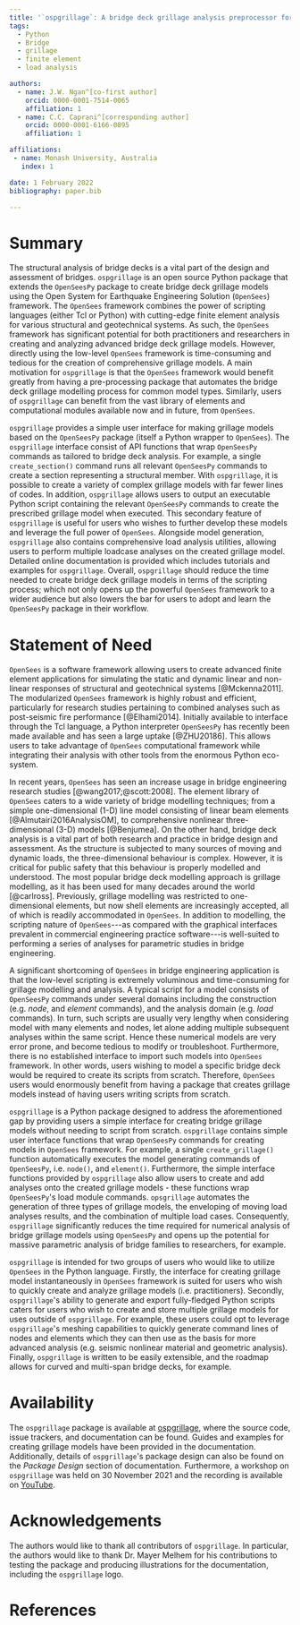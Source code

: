 ```yaml
---
title: '`ospgrillage`: A bridge deck grillage analysis preprocessor for `OpenSeesPy`'
tags:
  - Python
  - Bridge
  - grillage
  - finite element
  - load analysis

authors:
  - name: J.W. Ngan^[co-first author]
    orcid: 0000-0001-7514-0065 
    affiliation: 1
  - name: C.C. Caprani^[corresponding author]
    orcid: 0000-0001-6166-0895
    affiliation: 1

affiliations:
 - name: Monash University, Australia
   index: 1

date: 1 February 2022
bibliography: paper.bib

---
```


# Summary

The structural analysis of bridge decks is a vital part of the design and assessment of bridges.
`ospgrillage` is an open source Python package that extends the `OpenSeesPy` package to create bridge deck grillage models using the Open System for Earthquake Engineering Solution (`OpenSees`) framework. 
The `OpenSees` framework combines the power of scripting languages (either Tcl or Python) with cutting-edge finite element analysis for various structural and geotechnical systems.
As such, the `OpenSees` framework has significant potential for both practitioners and researchers in creating and analyzing advanced bridge deck grillage models. 
However, directly using the low-level `OpenSees` framework is time-consuming and tedious for the creation of comprehensive grillage models.
A main motivation for `ospgrillage` is that the `OpenSees` framework would benefit greatly from having a pre-processing package that automates the bridge deck grillage modelling process for common model types.
Similarly, users of `ospgrillage` can benefit from the vast library of elements and computational modules available now and in future, from `OpenSees`.

`ospgrillage` provides a simple user interface for making grillage models based on the `OpenSeesPy` package (itself a Python wrapper to `OpenSees`).
The `ospgrillage` interface consist of API functions that wrap `OpenSeesPy` commands as tailored to bridge deck analysis. 
For example, a single `create_section()` command runs all relevant `OpenSeesPy` commands to create a section representing a structural member.
With `ospgrillage`, it is possible to create a variety of complex grillage models with far fewer lines of codes.
In addition, `ospgrillage` allows users to output an executable Python script containing the relevant `OpenSeesPy` commands to create the prescribed grillage model when executed.
This secondary feature of `ospgrillage` is useful for users who wishes to further develop these models and leverage the full power of `OpenSees`.
Alongside model generation, `ospgrillage` also contains comprehensive load analysis utilities, allowing users to perform multiple loadcase analyses on the created grillage model.
Detailed online documentation is provided which includes tutorials and examples for `ospgrillage`.
Overall, `ospgrillage` should reduce the time needed to create bridge deck grillage models in terms of the scripting process; which not only opens up the powerful `OpenSees` framework to a wider audience but also lowers the bar for users to adopt and learn the `OpenSeesPy` package in their workflow. 


# Statement of Need

`OpenSees` is a software framework allowing users to create advanced finite element applications for simulating the static and dynamic linear and non-linear responses of structural and geotechnical systems [@Mckenna2011].
The modularized `OpenSees` framework is highly robust and efficient, particularly for research studies pertaining to combined analyses such as post-seismic fire performance [@Elhami2014].
Initially available to interface through the Tcl language, a Python interpreter `OpenSeesPy` has recently been made available and has seen a large uptake [@ZHU20186].
This allows users to take advantage of `OpenSees` computational framework while integrating their analysis with other tools from the enormous Python eco-system.

In recent years, `OpenSees` has seen an increase usage in bridge engineering research studies [@wang2017;@scott:2008].
The element library of `OpenSees` caters to a wide variety of bridge modelling techniques; from a simple one-dimensional (1-D) line model consisting of linear beam elements [@Almutairi2016AnalysisOM], to comprehensive nonlinear three-dimensional (3-D) models [@Benjumea].
On the other hand, bridge deck analysis is a vital part of both research and practice in bridge design and assessment.
As the structure is subjected to many sources of moving and dynamic loads, the three-dimensional behaviour is complex.
However, it is critical for public safety that this behaviour is properly modelled and understood.
The most popular bridge deck modelling approach is grillage modelling, as it has been used for many decades around the world [@carlross].
Previously, grillage modelling was restricted to one-dimensional elements, but now shell elements are increasingly accepted, all of which is readily accommodated in `OpenSees`.
In addition to modelling, the scripting nature of `OpenSees`---as compared with the graphical interfaces prevalent in commercial engineering practice software---is well-suited to performing a series of analyses for parametric studies in bridge engineering.

A significant shortcoming of `OpenSees` in bridge engineering application is that the low-level scripting is extremely voluminous and time-consuming for grillage modelling and analysis. 
A typical script for a model consists of `OpenSeesPy` commands under several domains including the construction (e.g. *node*, and *element* commands), and the analysis domain (e.g. *load* commands).
In turn, such scripts are usually very lengthy when considering model with many elements and nodes, let alone adding multiple subsequent analyses within the same script.
Hence these numerical models are very error prone, and become tedious to modify or troubleshoot.
Furthermore, there is no established interface to import such models into `OpenSees` framework.
In other words, users wishing to model a specific bridge deck would be required to create its scripts from scratch. 
Therefore, `OpenSees` users would enormously benefit from having a package that creates grillage models instead of having users writing scripts from scratch.

`ospgrillage` is a Python package designed to address the aforementioned gap by providing users a simple interface for creating bridge grillage models without needing to script from scratch.
`ospgrillage` contains simple user interface functions that wrap `OpenSeesPy` commands for creating models in `OpenSees` framework.
For example, a single `create_grillage()` function automatically executes the model generating commands of `OpenSeesPy`, i.e. `node()`, and `element()`.
Furthermore, the simple interface functions provided by `ospgrillage` also allow users to create and add analyses onto the created grillage models - these functions wrap `OpenSeesPy`'s load module commands.
`opsgrillage` automates the generation of three types of grillage models, the enveloping of moving load analyses results, and the combination of multiple load cases.
Consequently, `ospgrillage` significantly reduces the time required for numerical analysis of bridge grillage models using `OpenSeesPy` and opens up the potential for massive parametric analysis of bridge families to researchers, for example.

`ospgrillage` is intended for two groups of users who would like to utilize `OpenSees` in the Python language.
Firstly, the interface for creating grillage model instantaneously in `OpenSees` framework is suited for users who wish to quickly create and analyze grillage models (i.e. practitioners).
Secondly, `ospgrillage`'s ability to generate and export fully-fledged Python scripts caters for users who wish to create and store multiple grillage models for uses outside of `ospgrillage`.
For example, these users could opt to leverage `ospgrillage`'s meshing capabilities to quickly generate command lines of nodes and elements which they can then use as the basis for more advanced analysis (e.g. seismic nonlinear material and geometric analysis).
Finally, `ospgrillage` is written to be easily extensible, and the roadmap allows for curved and multi-span bridge decks, for example.


# Availability
The `ospgrillage` package is available at [ospgrillage](https://monashsmartstructures.github.io/ospgrillage/index.html), where the source code, issue trackers, and documentation can be found.
Guides and examples for creating grillage models have been provided in the documentation.
Additionally, details of `ospgrillage`'s package design can also be found on the *Package Design* section of documentation.
Furthermore, a workshop on `ospgrillage` was held on 30 November 2021 and the recording is available on [YouTube](https://www.youtube.com/watch?v=8idPqdT_AhI&ab_channel=ColinCaprani).

# Acknowledgements

The authors would like to thank all contributors of `ospgrillage`.
In particular, the authors would like to thank Dr. Mayer Melhem for his contributions to testing the package and producing illustrations for the documentation, including the `ospgrillage` logo.

# References







